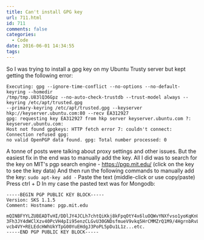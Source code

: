 ```yaml
---
title: Can't install GPG key
url: 711.html
id: 711
comments: false
categories:
  - Code
date: 2016-06-01 14:34:55
tags:
---
```


So I was trying to install a gpg key on my Ubuntu Trusty server but kept getting the following error:

```
Executing: gpg --ignore-time-conflict --no-options --no-default-keyring --homedir
/tmp/tmp.U83lQ36Gpz --no-auto-check-trustdb --trust-model always --keyring /etc/apt/trusted.gpg
--primary-keyring /etc/apt/trusted.gpg --keyserver hkp://keyserver.ubuntu.com:80 --recv EA312927
gpg: requesting key EA312927 from hkp server keyserver.ubuntu.com ?: keyserver.ubuntu.com:
Host not found gpgkeys: HTTP fetch error 7: couldn't connect: Connection refused gpg:
no valid OpenPGP data found. gpg: Total number processed: 0
```

A tonne of posts were talking about proxy settings and other issues. But the easiest fix in the end was to manually add the key. All I did was to search for the key on MIT's pgp search engine - <https://pgp.mit.edu/> (click on the key to see the key data) And then run the following commands to manually add the key: `sudo apt-key add -` Paste the text (middle-click or use copy/paste) Press ctrl + D In my case the pasted text was for Mongodb:

```
-----BEGIN PGP PUBLIC KEY BLOCK-----
Version: SKS 1.1.5
Comment: Hostname: pgp.mit.edu

mQINBFYYLZUBEADTvHI/DDlJY4JCLh7chtQiKkj8kFpqOtY4x6luOQWvYNXfvso1yoKqKnU3
3Fh3JY4dWClXzv40PcVH4pIi95enzCLGvU30GNDsfmueV9vkq5HrCMMZrQ1M9/4HgrnbRvLh
vcb4VY+RELEdcHWhUkYTpG00YuEHdgJ3PoPL5pDu1L1z...etc.
-----END PGP PUBLIC KEY BLOCK-----
```
